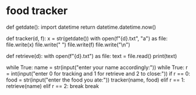 # food tracker
def getdate():
    import datetime
    return datetime.datetime.now()


def tracker(d, f):
    x = str(getdate())
    with open(f"{d}.txt", "a") as file:
        file.write(x)
        file.write(" ")
        file.write(f)
        file.write("\n")


def retrieve(d):
    with open(f"{d}.txt") as file:
        text = file.read()
        print(text)


while True:
    name = str(input("enter your name accordingly:"))
    while True:
        r = int(input("enter 0 for tracking and 1 for retrieve and 2 to close:"))
        if r == 0:
            food = str(input("enter the food you ate:"))
            tracker(name, food)
        elif r == 1:
            retrieve(name)
        elif r == 2:
            break
    break
